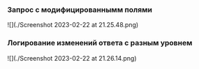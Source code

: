 ### Запрос с модифицированнымм полями
![](./Screenshot 2023-02-22 at 21.25.48.png)
### Логирование изменений ответа с разным уровнем
![](./Screenshot 2023-02-22 at 21.26.14.png)